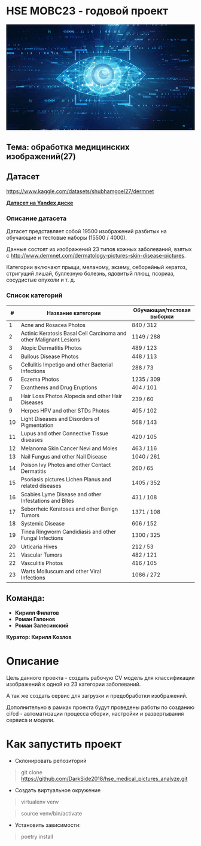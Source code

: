 # HSE МОВС23 - годовой проект

![Alt text](assets/image.png)

## Тема: обработка медицинских изображений(27)

## Датасет 
https://www.kaggle.com/datasets/shubhamgoel27/dermnet

**[Датасет на Yandex диске](https://disk.yandex.com/d/kNMbUOPlEyVXkA)**
### Описание датасета
Датасет представляет собой 19500 изображений разбитых на обучающие и тестовые наборы (15500 / 4000).

Данные состоят из изображений 23 типов кожных заболеваний, взятых с http://www.dermnet.com/dermatology-pictures-skin-disease-pictures. 

Категории включают прыщи, меланому, экзему, себорейный кератоз, стригущий лишай, буллезную болезнь, ядовитый плющ, псориаз, сосудистые опухоли и т. д.



### Список категорий

|    #   |          Название категории              | Обучающая/тестовая выборки |
|-------|-------------------------------------------|--------------------------|
|   1   | Acne and Rosacea Photos                   | 840 / 312                |
|   2   | Actinic Keratosis Basal Cell Carcinoma and other Malignant Lesions | 1149 / 288 |
|   3   | Atopic Dermatitis Photos                  | 489 / 123                |
|   4   | Bullous Disease Photos                    | 448 / 113                |
|   5   | Cellulitis Impetigo and other Bacterial Infections | 288 / 73         |
|   6   | Eczema Photos                             | 1235 / 309               |
|   7   | Exanthems and Drug Eruptions               | 404 / 101                |
|   8   | Hair Loss Photos Alopecia and other Hair Diseases | 239 / 60          |
|   9   | Herpes HPV and other STDs Photos           | 405 / 102                |
|  10   | Light Diseases and Disorders of Pigmentation | 568 / 143              |
|  11   | Lupus and other Connective Tissue diseases | 420 / 105                |
|  12   | Melanoma Skin Cancer Nevi and Moles        | 463 / 116                |
|  13   | Nail Fungus and other Nail Disease         | 1040 / 261               |
|  14   | Poison Ivy Photos and other Contact Dermatitis | 260 / 65             |
|  15   | Psoriasis pictures Lichen Planus and related diseases | 1405 / 352      |
|  16   | Scabies Lyme Disease and other Infestations and Bites | 431 / 108      |
|  17   | Seborrheic Keratoses and other Benign Tumors | 1371 / 108            |
|  18   | Systemic Disease                          | 606 / 152                |
|  19   | Tinea Ringworm Candidiasis and other Fungal Infections | 1300 / 325        |
|  20   | Urticaria Hives                           | 212 / 53                 |
|  21   | Vascular Tumors                           | 482 / 121                |
|  22   | Vasculitis Photos                         | 416 / 105                |
|  23   | Warts Molluscum and other Viral Infections | 1086 / 272               |


## Команда:
+ **Кирилл Филатов**
+ **Роман Гапонов**
+ **Роман Залесинский**

**Куратор: Кирилл Козлов**

# Описание

Цель данного проекта - создать рабочую CV модель для классификации изображений к одной из 23 категории заболеваний.

А так же создать сервис для загрузки и предобработки изображений.

Дополнительно в рамках проекта будут проведены работы по созданию ci/cd - автоматизации процесса сборки, настройки и развертывания сервиса и модели.   

# Как запустить проект
- Склонировать репозиторий

> git clone https://github.com/DarkSide2018/hse_medical_pictures_analyze.git

- Создать виртуальное окружение

> virtualenv venv

> source venv/bin/activate

- Установить зависимости:

> poetry install



